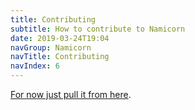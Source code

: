 ```yaml
---
title: Contributing
subtitle: How to contribute to Namicorn
date: 2019-03-24T19:04
navGroup: Namicorn
navTitle: Contributing
navIndex: 6
---
```


[For now just pull it from here](https://github.com/unstoppabledomains/namicorn/pulls).
